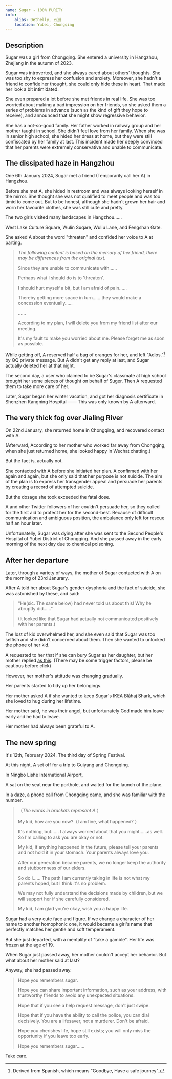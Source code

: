 ```yaml
---
name: Sugar ~ 100% PURITY
info:
    alias: Dethelly, 五洲
    location: Yubei, Chongqing
---
```


## Description

Sugar was a girl from Chongqing. 
She entered a university in Hangzhou, Zhejiang in the autumn of 2023.

Sugar was introverted, and she always cared about others' thoughts.
She was too shy to express her confusion and anxiety.
Moreover, she hadn't a friend to confide her thought, she could only hide these in heart. 
That made her look a bit intimidated.

She even prepared a lot before she met friends in real life. 
She was too worried about making a bad impression on her friends, so she asked them a series of problems in advance (such as the kind of gift they hope to receive), and announced that she might show regressive behavior.

She has a not-so-good family. Her father worked in railway group and her mother taught in school. She didn't feel love from her family.
When she was in senior high school, she hided her dress at home, but they were still confiscated by her family at last.
This incident made her deeply convinced that her parents were extremely conservative and unable to communicate.

## The dissipated haze in Hangzhou

One 6th January 2024, Sugar met a friend (Temporarily call her A) in Hangzhou.

Before she met A, she hided in restroom and was always looking herself in the mirror.
She thought she was not qualified to meet people and was too timid to come out.
But to be honest, although she hadn't grown her hair and worn her favourite clothes, she was still cute and pretty.

The two girls visited many landscapes in Hangzhou……

West Lake Culture Square, Wulin Suqare, Wuliu Lane, and Fengshan Gate.

She asked A about the word "threaten" and confided her voice to A at parting.

> *The following content is based on the memory of her friend, there may be differences from the original text.*
>
> Since they are unable to communicate with……
> 
> Perhaps what I should do is to 'threaten'.
> 
> I should hurt myself a bit, but I am afraid of pain……
>
> Thereby getting more space in turn…… they would make a concession eventually……
>
> ……
>
> According to my plan, I will delete you from my friend list after our meeting.
>
> It's my fault to make you worried about me. Please forget me as soon as possible.

While getting off, A reserved half a bag of oranges for her, and left "Adios."[^1] by QQ private message.
But A didn't get any reply at last, and Sugar actually deleted her at that night.

The second day, a user who claimed to be Sugar's classmate at high school brought her some pieces of thought on behalf of Suger.
Then A requested them to take more care of her.

Later, Sugar began her winter vacation, and got her diagnosis certificate in Shenzhen Kangning Hospital —— This was only known by A afterward.

## The very thick fog over Jialing River

On 22nd January, she returned home in Chongqing, and recovered contact with A.

(Afterward, According to her mother who worked far away from Chongqing, when she just returned home, she looked happy in Wechat chatting.)

But the fact is, actually not.

She contacted with A before she initiated her plan.
A confirmed with her again and again, but she only said that her purpose is not suicide.
The aim of the plan is to express her transgender appeal and persuade her parents by creating a record of attempted suicide.

But the dosage she took exceeded the fatal dose.

A and other Twitter followers of her couldn't persuade her, so they called for the first aid to protect her for the second-best.
Because of difficult communication and ambiguous position, the ambulance only left for rescue half an hour later.

Unfortunatelly, Sugar was dying after she was sent to the Second People's Hospital of Yubei District of Chongqing.
And she passed away in the early morning of the next day due to chemical poisoning.

## After her departure

Later, through a variety of ways, the mother of Sugar contacted with A on the morning of 23rd Janurary.

After A told her about Sugar's gender dysphoria and the fact of suicide, she was astonished by these, and said:

> "He(sic. The same below) had never told us about this! Why he abruptly did……"
>
> (It looked like that Sugar had actually not communicated positively with her parents.)

The lost of kid overwhelmed her, and she even said that Sugar was too selfish and she didn't concerned about them. Then she wanted to unlocked the phone of her kid.

A requested to her that if she can bury Sugar as her daughter, but her mother replied [as this](https://twitter.com/KiraRettosei/status/1749728762261012752?s=20).
(There may be some trigger factors, please be cautious before click)

However, her mother's attitude was changing gradually.

Her parents started to tidy up her belongings.

Her mother asked A if she wanted to keep Sugar's IKEA Blåhaj Shark, which she loved to hug during her lifetime.

Her mother said, he was their angel, but unfortunately God made him leave early and he had to leave.

Her mother had always been grateful to A.

## The new spring

It's 12th, February 2024. The third day of Spring Festival.

At this night, A set off for a trip to Guiyang and Chongqing.

In Ningbo Lishe International Airport,

A sat on the seat near the porthole, and waited for the launch of the plane.

In a daze, a phone call from Chongqing came, and she was familiar with the number.

>（*The words in brackets represent A.*）
>
> My kid, how are you now?（I am fine, what happened? ）
>
> It's nothing, but…… I always worried about that you might……as well. So I'm calling to ask you are okay or not.
> 
> My kid, if anything happened in the future, please tell your parents and not hold it in your stomach. Your parents always love you.
> 
> After our generation became parents, we no longer keep the authority and stubbornness of our elders.
> 
> So do I…… The path I am currently taking in life is not what my parents hoped, but I think it's no problem.
>
> We may not fully understand the decisions made by children, but we will support her if she carefully considered.
> 
> My kid, I am glad you're okay, wish you a happy life.

Sugar had a very cute face and figure.
If we change a character of her name to another homophonic one, it would became a girl's name that perfectly matches her gentle and soft temperament.

But she just departed, with a mentality of "take a gamble".
Her life was frozen at the age of 19.

When Sugar just passed away, her mother couldn't accept her behavior. But what about her mother said at last?

Anyway, she had passed away.

> Hope you remembers sugar.
> 
> Hope you can share important information, such as your address, with trustworthy friends to avoid any unexpected situations.
> 
> Hope that if you see a help request message, don't just swipe.
> 
> Hope that if you have the ability to call the police, you can dial decisively. You are a lifesaver, not a murderer. Don't be afraid.
> 
> Hope you cherishes life, hope still exists; you will only miss the opportunity if you leave too early.
> 
> Hope you remembers sugar……

Take care.

[^1]: Derived from Spanish, which means "Goodbye, Have a safe journey".

<!-- Contributor：[KiraRettosei](http://github.com/KiraRettosei) -->
<!-- The contributor of this entry is anonymous on the fore-end -->